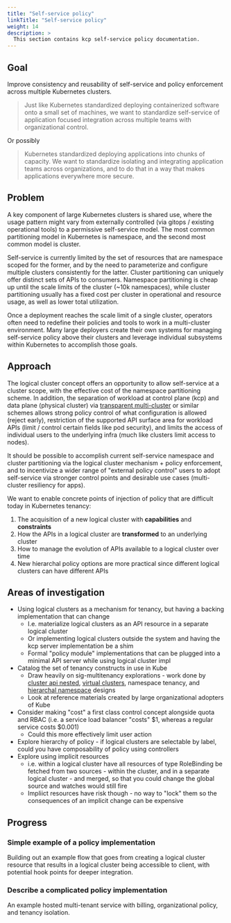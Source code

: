```yaml
---
title: "Self-service policy"
linkTitle: "Self-service policy"
weight: 14
description: >
  This section contains kcp self-service policy documentation.
---
```

## Goal

Improve consistency and reusability of self-service and policy enforcement across multiple Kubernetes clusters.

> Just like Kubernetes standardized deploying containerized software onto a small set of machines, we want to standardize self-service of application focused integration across multiple teams with organizational control.

Or possibly

> Kubernetes standardized deploying applications into chunks of capacity.  We want to standardize isolating and integrating application teams across organizations, and to do that in a way that makes applications everywhere more secure.

## Problem

A key component of large Kubernetes clusters is shared use, where the usage pattern might vary from externally controlled (via gitops / existing operational tools) to a permissive self-service model.  The most common partitioning model in Kubernetes is namespace, and the second most common model is cluster.

Self-service is currently limited by the set of resources that are namespace scoped for the former, and by the need to parameterize and configure multiple clusters consistently for the latter. Cluster partitioning can uniquely offer distinct sets of APIs to consumers. Namespace partitioning is cheap up until the scale limits of the cluster (~10k namespaces), while cluster partitioning usually has a fixed cost per cluster in operational and resource usage, as well as lower total utilization.

Once a deployment reaches the scale limit of a single cluster, operators often need to redefine their policies and tools to work in a multi-cluster environment. Many large deployers create their own systems for managing self-service policy above their clusters and leverage individual subsystems within Kubernetes to accomplish those goals.

## Approach

The logical cluster concept offers an opportunity to allow self-service at a cluster scope, with the effective cost of the namespace partitioning scheme. In addition, the separation of workload at control plane (kcp) and data plane (physical cluster) via [transparent multi-cluster](./transparent-multi-cluster.md) or similar schemes allows strong policy control of what configuration is allowed (reject early), restriction of the supported API surface area for workload APIs (limit / control certain fields like pod security), and limits the access of individual users to the underlying infra (much like clusters limit access to nodes).

It should be possible to accomplish current self-service namespace and cluster partitioning via the logical cluster mechanism + policy enforcement, and to incentivize a wider range of "external policy control" users to adopt self-service via stronger control points and desirable use cases (multi-cluster resiliency for apps).

We want to enable concrete points of injection of policy that are difficult today in Kubernetes tenancy:

1. The acquisition of a new logical cluster with **capabilities** and **constraints**
2. How the APIs in a logical cluster are **transformed** to an underlying cluster
3. How to manage the evolution of APIs available to a logical cluster over time
4. New hierarchal policy options are more practical since different logical clusters can have different APIs

## Areas of investigation

* Using logical clusters as a mechanism for tenancy, but having a backing implementation that can change
  * I.e. materialize logical clusters as an API resource in a separate logical cluster
  * Or implementing logical clusters outside the system and having the kcp server implementation be a shim
  * Formal "policy module" implementations that can be plugged into a minimal API server while using logical cluster impl
* Catalog the set of tenancy constructs in use in Kube
  * Draw heavily on sig-multitenancy explorations - work done by [cluster api nested](https://github.com/kubernetes-sigs/cluster-api-provider-nested/tree/main/virtualcluster), [virtual clusters](https://github.com/kubernetes-sigs/cluster-api-provider-nested/tree/main/virtualcluster), namespace tenancy, and [hierarchal namespace](https://github.com/kubernetes-sigs/hierarchical-namespaces) designs
  * Look at reference materials created by large organizational adopters of Kube
* Consider making "cost" a first class control concept alongside quota and RBAC (i.e. a service load balancer "costs" $1, whereas a regular service costs $0.001)
  * Could this more effectively limit user action
* Explore hierarchy of policy - if logical clusters are selectable by label, could you have composability of policy using controllers
* Explore using implicit resources
  * i.e. within a logical cluster have all resources of type RoleBinding be fetched from two sources - within the cluster, and in a separate logical cluster - and merged, so that you could change the global source and watches would still fire
  * Impliict resources have risk though - no way to "lock" them so the consequences of an implicit change can be expensive

## Progress

### Simple example of a policy implementation

Building out an example flow that goes from creating a logical cluster resource that results in a logical cluster being accessible to client, with potential hook points for deeper integration.

### Describe a complicated policy implementation

An example hosted multi-tenant service with billing, organizational policy, and tenancy isolation.
